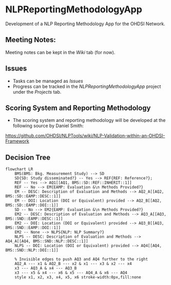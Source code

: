 # NLPReportingMethodologyApp
Development of a NLP Reporting Methodology App for the OHDSI Network.

## Meeting Notes:
Meeting notes can be kept in the _Wiki_ tab (for now).

## Issues
- Tasks can be managed as _Issues_
- Progress can be tracked in the _NLPReportingMethodologyApp_ project under the _Projects_ tab. 

## Scoring System and Reporting Methodology
- The scoring system and reporting methodology will be developed at the following source by Daniel Smith:

https://github.com/OHDSI/NLPTools/wiki/NLP-Validation-within-an-OHDSI-Framework

## Decision Tree
```mermaid
flowchart LR
    BMS(BMS: Bkg. Measurement Study) --> SD
    SD{SD: Study disseminated?} -- Yes --> REF{REF: Reference?};
    REF -- Yes --> AQ1[[AQ1, BMS::SD::REF::INHERIT::1]]
    REF -- No --> EM{EAMP: Evaluation &\n Methods Provided?}
    EM -- DESC: Description of Evaluation and Methods --> AQ2_A[[AQ2, BMS::SD::EAMP::DESC::1]]
    EM -- DOI: Location (DOI or Equivalent) provided --> AQ2_B[[AQ2, BMS::SD::EAMP::DOI::1]]
    SD -- No --> EM2{EAMP: Evaluation &\n Methods Provided?}
    EM2 -- DESC: Description of Evaluation and Methods --> AQ3_A[[AQ3, BMS::SND::EAMP::DESC::1]]
    EM2 -- DOI: Location (DOI or Equivalent) provided --> AQ3_B[[AQ3, BMS::SND::EAMP::DOI::1]]
    EM2 -- None --> NLPS{NLP: NLP Summary?}
    NLPS -- DESC: Description of Evaluation and Methods --> AQ4_A[[AQ4, BMS::SND::NLP::DESC::1]]
    NLPS -- DOI: Location (DOI or Equivalent) provided --> AQ4[[AQ4, BMS::SND::NLP::DOI::1]]

    % Invisible edges to push AQ3 and AQ4 further to the right
    AQ2_A --- x1 & AQ2_B --- x2 & x1 --- x3 & x2 --- x4
    x3 --- AQ3_A & x4 --- AQ3_B
    x3 --- x5 & x4 --- x6 & x5 --- AQ4_A & x6 --- AQ4
    style x1, x2, x3, x4, x5, x6 stroke-width:0px,fill:none
```
